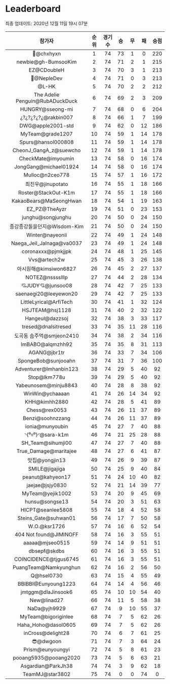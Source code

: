 # Leaderboard
최종 업데이트: 2020년 12월 11일 19시 07분




| 참가자 | 순위 | 경기수 | 승 | 무 | 패 | 승점 |
|:---:|:---:|:---:|:---:|:---:|:---:|:---:|
| 👑@chxhyxn | 1 | 74 | 73 | 1 | 0 | 220 |
| newbie@gh-BumsooKim | 2 | 74 | 71 | 2 | 1 | 215 |
| EZ@CDoubleH | 3 | 74 | 70 | 3 | 1 | 213 |
| 💸@NepleDev | 4 | 74 | 71 | 0 | 3 | 213 |
| @L-HK | 5 | 74 | 70 | 2 | 2 | 212 |
| The Adelie Penguin@RubADuckDuck | 6 | 74 | 69 | 2 | 3 | 209 |
| HUNGRY@sseong-mi | 7 | 74 | 68 | 0 | 6 | 204 |
| ¿?¿?¿?¿?¿@rakbin007 | 8 | 74 | 66 | 1 | 7 | 199 |
| DWG@apple2001-std | 9 | 74 | 62 | 0 | 12 | 186 |
| MyTeam@grade1207 | 10 | 74 | 59 | 1 | 14 | 178 |
| Spurs@hansol000808 | 11 | 74 | 59 | 1 | 14 | 178 |
| CheonJ_GangA_z@suewcho | 12 | 74 | 59 | 1 | 14 | 178 |
| CheckMate@imyoumin | 13 | 74 | 58 | 0 | 16 | 174 |
| JongGang@michael01924 | 14 | 74 | 58 | 0 | 16 | 174 |
| Mulloc@n2ceo778 | 15 | 74 | 57 | 1 | 16 | 172 |
| 최진우@jinupotato | 16 | 74 | 55 | 1 | 18 | 166 |
| Roster@StackOut-K1m | 17 | 74 | 55 | 1 | 18 | 166 |
| KakaoBears@MaSeongHwan | 18 | 74 | 54 | 1 | 19 | 163 |
| EZ_PZ@TheAyzr | 19 | 74 | 51 | 0 | 23 | 153 |
| junghu@songjunghu | 20 | 74 | 50 | 0 | 24 | 150 |
| 종강종강돌을던지@Wisdom-Kim | 21 | 74 | 50 | 0 | 24 | 150 |
| Winter@nayeonii | 22 | 74 | 49 | 1 | 24 | 148 |
| Naega_Jeil_Jalnaga@va0037 | 23 | 74 | 49 | 1 | 24 | 148 |
| coronaxxx@pjmkjjpk | 24 | 74 | 48 | 1 | 25 | 145 |
| Vvs@artech2w | 25 | 74 | 45 | 3 | 26 | 138 |
| 아시원해@kimsiwon6827 | 26 | 74 | 45 | 2 | 27 | 137 |
| NOTEZ@nsssslllp | 27 | 74 | 44 | 2 | 28 | 134 |
| 💘JUDY💘@junsoo08 | 28 | 74 | 42 | 7 | 25 | 133 |
| saenaegi20@leeyewon20 | 29 | 74 | 42 | 7 | 25 | 133 |
| LittleLyrical@ArfiTech | 30 | 74 | 41 | 1 | 32 | 124 |
| HSJTEAM@hsj1128 | 31 | 74 | 40 | 2 | 32 | 122 |
| Hangeul@dazzsoj | 32 | 74 | 38 | 3 | 33 | 117 |
| tresed@dnalsitresed | 33 | 74 | 35 | 11 | 28 | 116 |
| 도곡동 솜주먹@smjeon2410 | 34 | 74 | 38 | 2 | 34 | 116 |
| ImBABO@alqmzhh92 | 35 | 74 | 35 | 8 | 31 | 113 |
| AGANG@jbr1tr | 36 | 74 | 33 | 7 | 34 | 106 |
| SpongeBob@sunjooahn | 37 | 74 | 31 | 7 | 36 | 100 |
| Adventurer@Imhanbin123 | 38 | 74 | 29 | 5 | 40 | 92 |
| Stop@lkm778u | 39 | 74 | 29 | 5 | 40 | 92 |
| Yabeunosem@minju8843 | 40 | 74 | 28 | 8 | 38 | 92 |
| WinWin@ychaaaan | 41 | 74 | 26 | 14 | 34 | 92 |
| KHH@kimhh2880 | 42 | 74 | 28 | 5 | 41 | 89 |
| Chess@rex0053 | 43 | 74 | 26 | 11 | 37 | 89 |
| Benzi@soohnzzang | 44 | 74 | 26 | 11 | 37 | 89 |
| ionia@munyoubin | 45 | 74 | 27 | 7 | 40 | 88 |
| ◝(⁰▿⁰)◜@sara-k1m | 46 | 74 | 21 | 25 | 28 | 88 |
| SH_Team@sihumji00 | 47 | 74 | 27 | 7 | 40 | 88 |
| True_Damage@maritajee | 48 | 74 | 27 | 6 | 41 | 87 |
| 맛집@yongjin13 | 49 | 74 | 26 | 9 | 39 | 87 |
| SMILE@jigajiga | 50 | 74 | 25 | 9 | 40 | 84 |
| peanut@kahyeon17 | 51 | 74 | 24 | 10 | 40 | 82 |
| jaejae@jsjy0830 | 52 | 74 | 21 | 14 | 39 | 77 |
| MyTeam@yejik1002 | 53 | 74 | 20 | 9 | 45 | 69 |
| hunsu@songse13 | 54 | 74 | 20 | 3 | 51 | 63 |
| HICPT@seanlee5808 | 55 | 74 | 18 | 4 | 52 | 58 |
| Steins_Gate@suhwan01 | 56 | 74 | 17 | 7 | 50 | 58 |
| W.O.@ksr1726 | 57 | 74 | 16 | 6 | 52 | 54 |
| 404 Not found@JIMINOFF | 58 | 74 | 16 | 3 | 55 | 51 |
| aaaaa@mjseo0515 | 59 | 74 | 14 | 9 | 51 | 51 |
| dbsepf@skdbs | 60 | 74 | 16 | 3 | 55 | 51 |
| COINCIDENCE@tjgus6745 | 61 | 74 | 16 | 3 | 55 | 51 |
| PuangTeam@Namkyunghun | 62 | 74 | 16 | 2 | 56 | 50 |
| Q@hsel0730 | 63 | 74 | 15 | 4 | 55 | 49 |
| BBIBBI@Eunyoung1223 | 64 | 74 | 14 | 4 | 56 | 46 |
| jmtggm@dlaJinsook6 | 65 | 74 | 10 | 10 | 54 | 40 |
| New@linad27 | 66 | 74 | 11 | 5 | 58 | 38 |
| NaDa@yjh9929 | 67 | 74 | 9 | 10 | 55 | 37 |
| MyTeam@bigoriginlee | 68 | 74 | 7 | 5 | 62 | 26 |
| Haha_Hoho@dasol0605 | 69 | 74 | 7 | 5 | 62 | 26 |
| inCross@delight28 | 70 | 74 | 6 | 7 | 61 | 25 |
| 😎@dwgoon | 71 | 74 | 7 | 3 | 64 | 24 |
| Prism@eunyoungyi | 72 | 74 | 5 | 8 | 61 | 23 |
| pooang5935@pooang2020 | 73 | 74 | 5 | 6 | 63 | 21 |
| Asgardian@ParkJh38 | 74 | 74 | 3 | 9 | 62 | 18 |
| TeamMJ@star3802 | 75 | 74 | 0 | 0 | 74 | 0 |